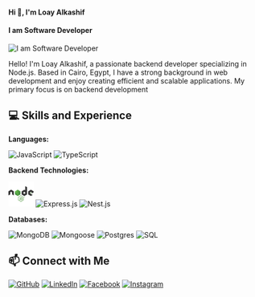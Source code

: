 #### Hi 👋, I'm Loay Alkashif
#### I am Software Developer
![I am Software Developer](https://www.foxigen.com/wp-content/uploads/2019/06/software-development-banner.jpg)

Hello! I'm Loay Alkashif, a passionate backend developer specializing in Node.js. Based in Cairo, Egypt, I have a strong background in web development and enjoy creating efficient and scalable applications. My primary focus is on backend development

## 💻 Skills and Experience

**Languages:**

<img src="https://cdn.jsdelivr.net/gh/devicons/devicon/icons/javascript/javascript-original.svg" alt="JavaScript" width="50" height="50"/> <img src="https://cdn.jsdelivr.net/gh/devicons/devicon/icons/typescript/typescript-original.svg" alt="TypeScript" width="50" height="50"/> 

**Backend Technologies:**

<img src="https://raw.githubusercontent.com/devicons/devicon/master/icons/nodejs/nodejs-original-wordmark.svg" alt="Node.js" width="50" height="50"/> <img src="https://cdn.jsdelivr.net/gh/devicons/devicon/icons/express/express-original-wordmark.svg" alt="Express.js" width="50" height="50"/> <img src="https://nestjs.com/logo-small-gradient.76616405.svg" alt="Nest.js" width="50" height="50"/> 

**Databases:**

<img src="https://cdn.jsdelivr.net/gh/devicons/devicon/icons/mongodb/mongodb-original.svg" alt="MongoDB" width="50" height="50"/> <img src="https://cdn.jsdelivr.net/gh/devicons/devicon/icons/mongoose/mongoose-original.svg" alt="Mongoose" width="50" height="50"/> <img src="https://cdn.jsdelivr.net/gh/devicons/devicon/icons/postgresql/postgresql-original.svg" alt="Postgres" width="50" height="50"/> <img src="https://cdn.jsdelivr.net/gh/devicons/devicon/icons/mysql/mysql-original.svg" alt="SQL" width="50" height="50"/>


## 📫 Connect with Me

[<img src='https://cdn.jsdelivr.net/npm/simple-icons@3.13.0/icons/github.svg' alt='GitHub' title='GitHub' height='40' style='fill:#181717;'/>](https://github.com/LoayAlkashif) 
[<img src='https://cdn.jsdelivr.net/npm/simple-icons@3.13.0/icons/linkedin.svg' alt='LinkedIn' title='LinkedIn' height='40' style='fill:#0A66C2;'/>](https://www.linkedin.com/in/loay-alkashif-050136211/) 
[<img src='https://cdn.jsdelivr.net/npm/simple-icons@3.13.0/icons/facebook.svg' alt='Facebook' title='Facebook' height='40' style='fill:#1877F2;'/>](https://www.facebook.com/loay.alkashif) 
[<img src='https://cdn.jsdelivr.net/npm/simple-icons@3.13.0/icons/instagram.svg' alt='Instagram' title='Instagram' height='40' style='fill:#E4405F;'/>](https://www.instagram.com/loayalkashif/)

